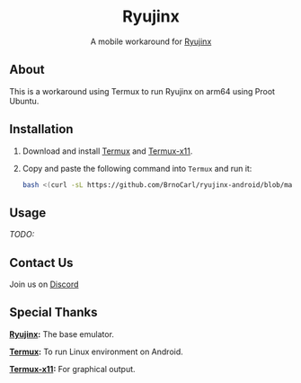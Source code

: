 <div align="center">

# Ryujinx

A mobile workaround for [Ryujinx](https://github.com/Ryujinx/Ryujinx)
</div>

## About

This is a workaround using Termux to run Ryujinx on arm64 using Proot Ubuntu.

## Installation

1. Download and install [Termux](https://github.com/termux/termux-app/releases) and [Termux-x11](https://github.com/termux/termux-x11/releases).
2. Copy and paste the following command into `Termux` and run it:

   ```sh
   bash <(curl -sL https://github.com/BrnoCarl/ryujinx-android/blob/main/install.sh)
   ```

## Usage

*TODO:*

## Contact Us

Join us on [Discord](https://discord.com/invite/w2gTQUctbS)

## Special Thanks

**[Ryujinx](https://github.com/Ryujinx/Ryujinx):** The base emulator.

**[Termux](https://github.com/termux/termux-app):** To run Linux environment on Android.

**[Termux-x11](https://github.com/termux/termux-x11):** For graphical output.
